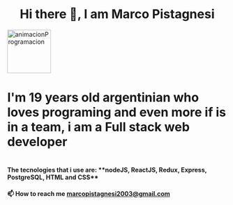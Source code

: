 <h1 align="center">Hi there 👋, I am Marco Pistagnesi</h1>

<img align="center" height="100" src="https://static.wixstatic.com/media/669128_ec1c7a78e9694aec8a07c2e48b292ae1~mv2.gif" alt="animacionProgramacion"/>

<h1>I'm 19 years old argentinian who loves programing and even more if is in a team, i am a Full stack web developer<h1>

<h4>The tecnologies that i use are: **nodeJS, ReactJS, Redux, Express, PostgreSQL, HTML and CSS** <h4>

📫 How to reach me **marcopistagnesi2003@gmail.com**
